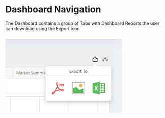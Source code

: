 # Dashboard Navigation

The Dashboard contains a group of Tabs with Dashboard Reports the user can download using the Export icon

![reda_web_dashboard_xport.PNG](../../images/reda_web_dashboard_xport.PNG)


